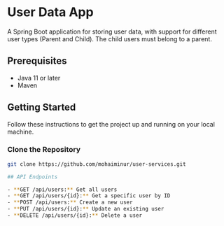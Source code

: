 # User Data App

A Spring Boot application for storing user data, with support for different user types (Parent and Child). The child users must belong to a parent.

## Prerequisites

- Java 11 or later
- Maven

## Getting Started

Follow these instructions to get the project up and running on your local machine.

### Clone the Repository

```bash
git clone https://github.com/mohaiminur/user-services.git

## API Endpoints

- **GET /api/users:** Get all users
- **GET /api/users/{id}:** Get a specific user by ID
- **POST /api/users:** Create a new user
- **PUT /api/users/{id}:** Update an existing user
- **DELETE /api/users/{id}:** Delete a user